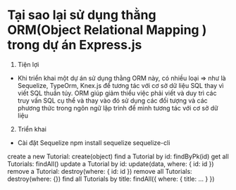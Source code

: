 # Tại sao lại sử dụng thằng ORM(Object Relational Mapping ) trong dự án Express.js

1. Tiện lợi

- Khi triển khai một dự án sử dụng thằng ORM này, có nhiều loại => như là Sequelize, TypeOrm, Knex.js để tương tác với cơ sở dữ liệu SQL thay vì viết SQL thuần túy. ORM giúp giảm thiểu việc phải viết và duy trì các truy vấn SQL cụ thể và thay vào đó sử dụng các đối tượng và các phương thức trong ngôn ngữ lập trình để mình tương tác với cơ sở dữ liệu

2. Triển khai

- Cài đặt Sequelize
  npm install sequelize sequelize-cli

create a new Tutorial: create(object)
find a Tutorial by id: findByPk(id)
get all Tutorials: findAll()
update a Tutorial by id: update(data, where: { id: id })
remove a Tutorial: destroy(where: { id: id })
remove all Tutorials: destroy(where: {})
find all Tutorials by title: findAll({ where: { title: ... } })
